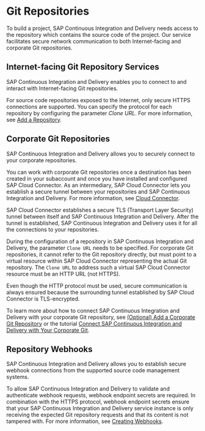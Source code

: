 <!-- loio25686879a3a740ec9c5d01c6070c3610 -->

# Git Repositories

To build a project, SAP Continuous Integration and Delivery needs access to the repository which contains the source code of the project. Our service facilitates secure network communication to both Internet-facing and corporate Git repositories.

<a name="loio7e5df222287c4af98e06bd6df8c2a110"/>

<!-- loio7e5df222287c4af98e06bd6df8c2a110 -->

## Internet-facing Git Repository Services

SAP Continuous Integration and Delivery enables you to connect to and interact with Internet-facing Git repositories.

For source code repositories exposed to the Internet, only secure HTTPS connections are supported. You can specify the protocol for each repository by configuring the parameter *Clone URL*. For more information, see [Add a Repository](https://help.sap.com/viewer/SAP-Cloud-Platform-Continuous-Integration-and-Delivery/fc55872ed1f04e7fb78bdee01a977d5a.html).

<a name="loiocc4fff321b5d486c943afe8f7fb5513f"/>

<!-- loiocc4fff321b5d486c943afe8f7fb5513f -->

## Corporate Git Repositories

SAP Continuous Integration and Delivery allows you to securely connect to your corporate repositories.

You can work with corporate Git repositories once a destination has been created in your subaccount and once you have installed and configured SAP Cloud Connector. As an intermediary, SAP Cloud Connector lets you establish a secure tunnel between your repositories and SAP Continuous Integration and Delivery. For more information, see [Cloud Connector](https://help.sap.com/viewer/cca91383641e40ffbe03bdc78f00f681/Cloud/en-US/e6c7616abb5710148cfcf3e75d96d596.html).

SAP Cloud Connector establishes a secure TLS \(Transport Layer Security\) tunnel between itself and SAP Continuous Integration and Delivery. After the tunnel is established, SAP Continuous Integration and Delivery uses it for all the connections to your repositories.

During the configuration of a repository in SAP Continuous Integration and Delivery, the parameter `Clone URL` needs to be specified. For corporate Git repositories, it cannot refer to the Git repository directly, but must point to a virtual resource within SAP Cloud Connector representing the actual Git repository. The `Clone URL` to address such a virtual SAP Cloud Connector resource must be an HTTP URL \(not HTTPS\).

Even though the HTTP protocol must be used, secure communication is always ensured because the surrounding tunnel established by SAP Cloud Connector is TLS-encrypted.

To learn more about how to connect SAP Continuous Integration and Delivery with your corporate Git repository, see [\(Optional\) Add a Corporate Git Repository](optional-add-a-corporate-git-repository-4b6ee9a.md) or the tutorial [Connect SAP Continuous Integration and Delivery with Your Corporate Git](https://developers.sap.com/tutorials/cicd-corporate-git.html).

<a name="loioeba30218adee444eb00e6819dbf4dae7"/>

<!-- loioeba30218adee444eb00e6819dbf4dae7 -->

## Repository Webhooks

SAP Continuous Integration and Delivery allows you to establish secure webhook connections from the supported source code management systems.

To allow SAP Continuous Integration and Delivery to validate and authenticate webhook requests, webhook endpoint secrets are required. In combination with the HTTPS protocol, webhook endpoint secrets ensure that your SAP Continuous Integration and Delivery service instance is only receiving the expected Git repository requests and that its content is not tampered with. For more information, see [Creating Webhooks](https://help.sap.com/viewer/SAP-Cloud-Platform-Continuous-Integration-and-Delivery/a273cffe863b4663b23942a9bb73071d.html).

